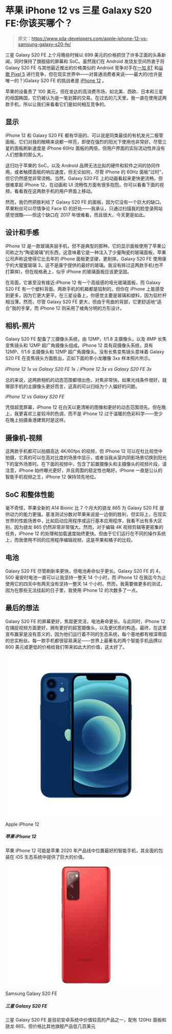 # 苹果 iPhone 12 vs 三星 Galaxy S20 FE:你该买哪个？

> 原文：<https://www.xda-developers.com/apple-iphone-12-vs-samsung-galaxy-s20-fe/>

三星 Galaxy S20 FE 上个月晚些时候以 699 美元的价格抓住了许多正面的头条新闻，同时保持了旗舰级的屏幕和 SoC。虽然我们在 Android 发烧友空间热衷于将 Galaxy S20 FE 与其他最近推出的价格类似的 Android 竞争对手在[一加 8T](https://www.xda-developers.com/oneplus-8t-review/) 和[谷歌 Pixel 5](https://www.xda-developers.com/google-pixel-5-review/) 进行竞争，但在现实世界中——对普通消费者来说——最大的(也许是唯一的？)Galaxy S20 FE 的挑战者是 [iPhone 12](https://www.xda-developers.com/apple-iphone-12-review/) 。

苹果的设备贵了 100 美元，但在发达的高消费市场，如北美、西欧、日本和三星的母国韩国，它仍被认为是一笔划算的交易。在过去的几天里，我一直在使用这两款手机，所以让我们来看看它们是如何相互竞争的。

## 显示

iPhone 12 和 Galaxy S20 FE 都有华丽的、可以说是同类最佳的有机发光二极管面板。它们对我的眼睛来说都一样亮，即使在强烈的阳光下使用也非常好。尽管三星的面板刷新速度是 iPhone 60Hz 面板的两倍，但用户界面的实际流动性并没有人们想象的那么大。

这归功于苹果的 SoC，以及 Android 品牌无法比拟的硬件和软件之间的协同作用，或者触摸面板的响应速度，但无论如何，尽管 iPhone 的 60Hz 面板“过时”，但它仍然感觉非常流畅。当然，Galaxy S20 FE 上的动画看起来更快更流畅，但很难拿起 iPhone 12，在动画和 UI 流畅性方面有很多抱怨。你可以看看下面的视频，看看我在这两款手机的用户界面上移动。

然而，我仍然把胜利给了 Galaxy S20 FE 的面板，因为它没有一个巨大的缺口。苹果粉丝可以尽情争论 Face ID 的好处——我承认，只通过扫描我的脸登录网站感觉很酷——但这个缺口在 2017 年很难看，而且很大，今天更是如此。

## 设计和手感

iPhone 12 是一款玻璃夹层手机，但不是典型的那种。它的显示面板使用了苹果公司称之为“陶瓷玻璃”的东西，这意味着它是一种注入了少量陶瓷的玻璃面板，苹果公司声称这使得它比去年的 iPhone 面板更坚硬，更耐摔。Galaxy S20 FE 使用康宁的大猩猩玻璃 3，这不是康宁提供的最好的玻璃。我没有摔过这两款手机(也不打算摔)，但在规格表上，似乎 iPhone 的玻璃面板应该更坚固。

在背面，它甚至没有接近:iPhone 12 有一个高级感的哑光玻璃面板，而 Galaxy S20 FE 有一个塑料背面。两款手机的机箱都是铝制的，但你在 iPhone 上能感受到更多，因为它更大更平。在三星设备上，你感觉主要是玻璃和塑料，因为铝栏杆相当薄。然而，尽管 Galaxy S20 FE 更大，但由于弯曲的背部，它更舒适地“适合”我的手掌，而 iPhone 12 则采用了棱角分明的方形设计。

## 相机-照片

Galaxy S20 FE 配备了三摄像头系统，由 12MP，f/1.8 主摄像头，以及 8MP 长焦变焦镜头和 12MP 超广角摄像头组成。iPhone 12 具有双摄像头系统，具有 12MP、f/1.6 主摄像头和 12MP 超广角摄像头。没有长焦变焦镜头意味着 Galaxy S20 FE 在变焦镜头方面胜出，正如下面的李小龙雕像 3xx 样本照片所示。

*iPhone 12 1x vs Galaxy S20 FE 1x；iPhone 12 3x vs Galaxy S20 FE 3x*

总的来说，这两款相机的动态范围都很出色，对焦非常快。如果光线条件很好，就哪部手机的主摄像头更好而言，这真的可以归结为个人偏好的问题。

*iPhone 12 vs Galaxy S20 FE*

凭借超宽屏幕，iPhone 12 在白天以更清晰的图像和更好的动态范围领先。但在晚上，我更喜欢三星较冷的色调，而不是 iPhone 12 过于温暖的色彩科学——至少在晚上拍摄香港建筑时是这样。

## 摄像机-视频

这两款手机都可以拍摄高达 4K/60fps 的视频，但 iPhone 12 可以在杜比视觉中拍摄，它真的可以在高对比度的场景中显示，或者当我从室内阴影场景切换到阳光下的室外场景时。在下面的视频中，包含了前置摄像头和主摄像头的视频片段，请注意，iPhone 始终曝光更好，并且周围的稳定性也略好。iPhone 一直是公认的智能手机视频之王，iPhone 12 保持领先地位。

## SoC 和整体性能

毫不奇怪，苹果全新的 A14 Bionic 比 7 个月大的骁龙 865 为 Galaxy S20 FE 提供动力的能力更强。基准测试分数对苹果来说是一边倒的胜利，但实际上，在现实世界的性能场景中，比如启动应用程序或运行基本应用程序，我看不出有多大区别，因为骁龙 865 仍然非常非常强大。然而，对于编辑 4K 视频剪辑等更密集的任务，iPhone 12 的处理和加载速度始终更快。但由于它们运行在不同的操作系统上，而我使用不同的应用程序编辑视频，这是苹果和橘子的比较。

## 电池

Galaxy S20 FE 尽管刷新率更快，但电池寿命似乎更长。Galaxy S20 FE 的 4，500 毫安时电池一直可以让我坚持一整天 14 个小时，而 iPhone 12 在我迄今为止使用它的四天中有两天没有坚持一整天 14 个小时。然而，我需要做更多的测试，因为在那些无法挂起的日子里，我使用 iPhone 12 的次数多了一点。

## 最后的想法

Galaxy S20 FE 的屏幕更好，焦距更灵活，电池寿命更长。与此同时，iPhone 12 在捕捉视频方面更好，拥有更好的超宽摄像头，以及更优质的构造。最终，在这里宣布赢家是没有意义的，因为他们运行着不同的生态系统，每个基地都有根深蒂固的忠实粉丝。每一款手机都很容易满足——世界上最著名的两个智能手机品牌以 800 美元或更低的价格给我们带来如此大的价值，这太好了。

 <picture>![The Apple iPhone 12 is perhaps the best placed smartphone in Apple's 2020 lineup, with a well-rounded package that delivers great value within the iOS ecosystem.](img/20af95a8ee162c68f9f72a3a7b451acf.png)</picture> 

Apple iPhone 12

##### 苹果 iPhone 12

苹果 iPhone 12 可能是苹果 2020 年产品线中位置最好的智能手机，其全面的包装在 iOS 生态系统中提供了巨大的价值。

 <picture>![The Samsung Galaxy S20 FE is one of the better values in Android right now, with a 120Hz panel and Snapdragon 865 but at a price that's several hundred dollars less than other flagships](img/ce184f0e9b3c214f29ba9654e85b720f.png)</picture> 

Samsung Galaxy S20 FE

##### 三星 Galaxy S20 FE

三星 Galaxy S20 FE 是目前安卓系统中价值较高的产品之一，配有 120Hz 面板和骁龙 865，但价格比其他旗舰产品低几百美元